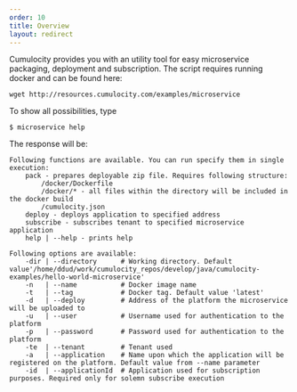 ```yaml
---
order: 10
title: Overview
layout: redirect
---
```


Cumulocity provides you with an utility tool for easy microservice packaging, deployment and subscription. The script requires running docker and can be found here:

    wget http://resources.cumulocity.com/examples/microservice
      
To show all possibilities, type 

    $ microservice help 
    
The response will be:
    
    Following functions are available. You can run specify them in single execution:
    	pack - prepares deployable zip file. Requires following structure:
    		/docker/Dockerfile
    		/docker/* - all files within the directory will be included in the docker build
    		/cumulocity.json 
    	deploy - deploys application to specified address
    	subscribe - subscribes tenant to specified microservice application
    	help | --help - prints help
    
    Following options are available:
    	-dir | --directory 		# Working directory. Default value'/home/ddud/work/cumulocity_repos/develop/java/cumulocity-examples/hello-world-microservice' 
    	-n   | --name 	 		# Docker image name
    	-t   | --tag			# Docker tag. Default value 'latest'
    	-d   | --deploy			# Address of the platform the microservice will be uploaded to
    	-u   | --user			# Username used for authentication to the platform
    	-p   | --password 		# Password used for authentication to the platform
    	-te  | --tenant			# Tenant used
    	-a   | --application 	# Name upon which the application will be registered on the platform. Default value from --name parameter
    	-id  | --applicationId	# Application used for subscription purposes. Required only for solemn subscribe execution
